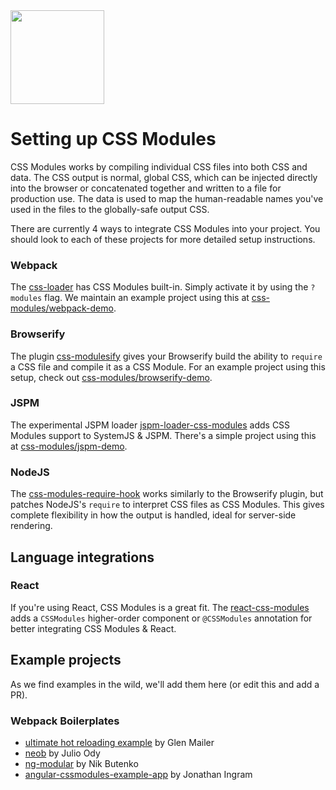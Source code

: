 <img src="https://raw.githubusercontent.com/css-modules/logos/master/css-modules-logo.png" width="150" height="150" />

# Setting up CSS Modules

CSS Modules works by compiling individual CSS files into both CSS and data. The CSS output is normal, global CSS, which can be injected directly into the browser or concatenated together and written to a file for production use. The data is used to map the human-readable names you've used in the files to the globally-safe output CSS.

There are currently 4 ways to integrate CSS Modules into your project. You should look to each of these projects for more detailed setup instructions. 

### Webpack

The [css-loader](https://github.com/webpack/css-loader) has CSS Modules built-in. Simply activate it by using the `?modules` flag. We maintain an example project using this at [css-modules/webpack-demo](https://github.com/css-modules/webpack-demo).

### Browserify

The plugin [css-modulesify](https://github.com/css-modules/css-modulesify) gives your Browserify build the ability to `require` a CSS file and compile it as a CSS Module. For an example project using this setup, check out [css-modules/browserify-demo](https://github.com/css-modules/browserify-demo).

### JSPM

The experimental JSPM loader [jspm-loader-css-modules](https://github.com/geelen/jspm-loader-css-modules) adds CSS Modules support to SystemJS & JSPM. There's a simple project using this at [css-modules/jspm-demo](https://github.com/css-modules/jspm-demo).
 
### NodeJS

The [css-modules-require-hook](https://github.com/css-modules/css-modules-require-hook) works similarly to the Browserify plugin, but patches NodeJS's `require` to interpret CSS files as CSS Modules. This gives complete flexibility in how the output is handled, ideal for server-side rendering.

## Language integrations

### React

If you're using React, CSS Modules is a great fit. The [react-css-modules](https://github.com/gajus/react-css-modules) adds a `CSSModules` higher-order component or `@CSSModules` annotation for better integrating CSS Modules & React.

## Example projects

As we find examples in the wild, we'll add them here (or edit this and add a PR).

### Webpack Boilerplates

- [ultimate hot reloading example](https://github.com/glenjamin/ultimate-hot-reloading-example) by Glen Mailer
- [neob](https://github.com/juliocesar/neob) by Julio Ody 
- [ng-modular](https://github.com/nkbt/ng-modular) by Nik Butenko
- [angular-cssmodules-example-app](https://github.com/jonathaningram/angular-cssmodules-example-app) by Jonathan Ingram

